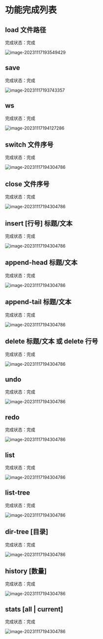 # 功能完成列表

## load 文件路径

完成状态：完成

![image-20231117193549429](C:\Users\FishAndChips\Documents\大四上\面向对象分析和设计\ooad_Markdown\resource\0.png)

## save

完成状态：完成

![image-20231117193743357](C:\Users\FishAndChips\Documents\大四上\面向对象分析和设计\ooad_Markdown\resource\1.png)

## ws

完成状态：完成

![image-20231117194127286](C:\Users\FishAndChips\Documents\大四上\面向对象分析和设计\ooad_Markdown\resource\2.png)

## switch 文件序号

完成状态：完成

![image-20231117194304786](C:\Users\FishAndChips\Documents\大四上\面向对象分析和设计\ooad_Markdown\resource\3.png)

## close 文件序号

完成状态：完成

![image-20231117194304786](C:\Users\FishAndChips\Documents\大四上\面向对象分析和设计\ooad_Markdown\resource\4.png)

## insert [⾏号] 标题/文本

完成状态：完成

![image-20231117194304786](C:\Users\FishAndChips\Documents\大四上\面向对象分析和设计\ooad_Markdown\resource\5.png)

## append-head 标题/文本

完成状态：完成

![image-20231117194304786](C:\Users\FishAndChips\Documents\大四上\面向对象分析和设计\ooad_Markdown\resource\6.png)

## append-tail 标题/文本

完成状态：完成

![image-20231117194304786](C:\Users\FishAndChips\Documents\大四上\面向对象分析和设计\ooad_Markdown\resource\7.png)

## delete 标题/文本 或 delete ⾏号

完成状态：完成

![image-20231117194304786](C:\Users\FishAndChips\Documents\大四上\面向对象分析和设计\ooad_Markdown\resource\8.png)

## undo

完成状态：完成

![image-20231117194304786](C:\Users\FishAndChips\Documents\大四上\面向对象分析和设计\ooad_Markdown\resource\9.png)

## redo

完成状态：完成

![image-20231117194304786](C:\Users\FishAndChips\Documents\大四上\面向对象分析和设计\ooad_Markdown\resource\10.png)

## list

完成状态：完成

![image-20231117194304786](C:\Users\FishAndChips\Documents\大四上\面向对象分析和设计\ooad_Markdown\resource\11.png)

## list-tree

完成状态：完成

![image-20231117194304786](C:\Users\FishAndChips\Documents\大四上\面向对象分析和设计\ooad_Markdown\resource\12.png)

## dir-tree [⽬录]

完成状态：完成

![image-20231117194304786](C:\Users\FishAndChips\Documents\大四上\面向对象分析和设计\ooad_Markdown\resource\13.png)

## history [数量]

完成状态：完成

![image-20231117194304786](C:\Users\FishAndChips\Documents\大四上\面向对象分析和设计\ooad_Markdown\resource\14.png)

## stats [all | current]

完成状态：完成

![image-20231117194304786](C:\Users\FishAndChips\Documents\大四上\面向对象分析和设计\ooad_Markdown\resource\15.png)

